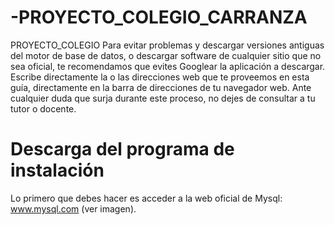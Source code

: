 # -PROYECTO_COLEGIO_CARRANZA
 PROYECTO_COLEGIO
Para evitar problemas y descargar versiones antiguas del motor de base de datos, o descargar software de cualquier sitio que no sea oficial, te recomendamos que evites Googlear la aplicación a descargar. Escribe directamente la o las direcciones web que te proveemos en esta guía, directamente en la barra de direcciones de tu navegador web.
Ante cualquier duda que surja durante este proceso, no dejes de consultar a tu tutor o docente.
# Descarga del programa de instalación
Lo primero que debes hacer es acceder a la web oficial de Mysql: www.mysql.com (ver imagen). 
